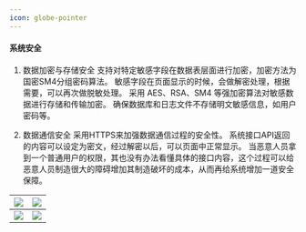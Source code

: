 ```yaml
---
icon: globe-pointer
---
```


#### 系统安全

1. 数据加密与存储安全
    支持对特定敏感字段在数据表层面进行加密，加密方法为国密SM4分组密码算法。
    敏感字段在页面显示的时候，会做解密处理，根据需要，可以再次做脱敏处理。
    采用 AES、RSA、SM4 等强加密算法对敏感数据进行存储和传输加密。
    确保数据库和日志文件不存储明文敏感信息，如用户密码等。

2. 数据通信安全
    采用HTTPS来加强数据通信过程的安全性。
    系统接口API返回的内容可以设定为密文，经过解密以后，可以页面中正常显示。
    当恶意人员拿到一个普通用户的权限，其也没有办法看懂具体的接口内容，这个过程可以给恶意人员制造很大的障碍增加其制造破坏的成本，从而再给系统增加一道安全保障。

| <img src="./images/01.png" > | <img src="./images/02.png" > |
|------------------------------------------|------------------------------------------|
| <img src="./images/03.png" > | <img src="./images/05.png" > |
